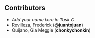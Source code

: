 ## Contributors

- _Add your name here in Task C_
- Revilleza, Frederick (**@juantojuan**)
- Quijano, Gia Meggie (**chonkychonkin**)